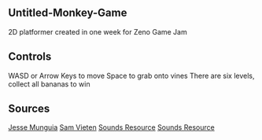 ## Untitled-Monkey-Game
2D platformer created in one week for Zeno Game Jam
## Controls
WASD or Arrow Keys to move
Space to grab onto vines
There are six levels, collect all bananas to win
## Sources
[Jesse Munguia](https://jesse-m.itch.io/jungle-pack)
[Sam Vieten](https://s4m-ur4i.itch.io/pixelart-clouds-background)
[Sounds Resource](https://www.sounds-resource.com/snes/supermarioworld/sound/19236/)
[Sounds Resource](https://www.sounds-resource.com/mobile/doodlejump/sound/1636/)
